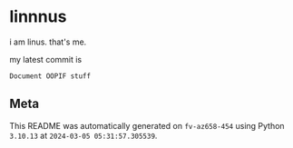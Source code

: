 # linnnus

i am linus. that's me.

my latest commit is

```
Document OOPIF stuff
```

## Meta

This README was automatically generated on `fv-az658-454` using Python
`3.10.13` at `2024-03-05 05:31:57.305539`.
